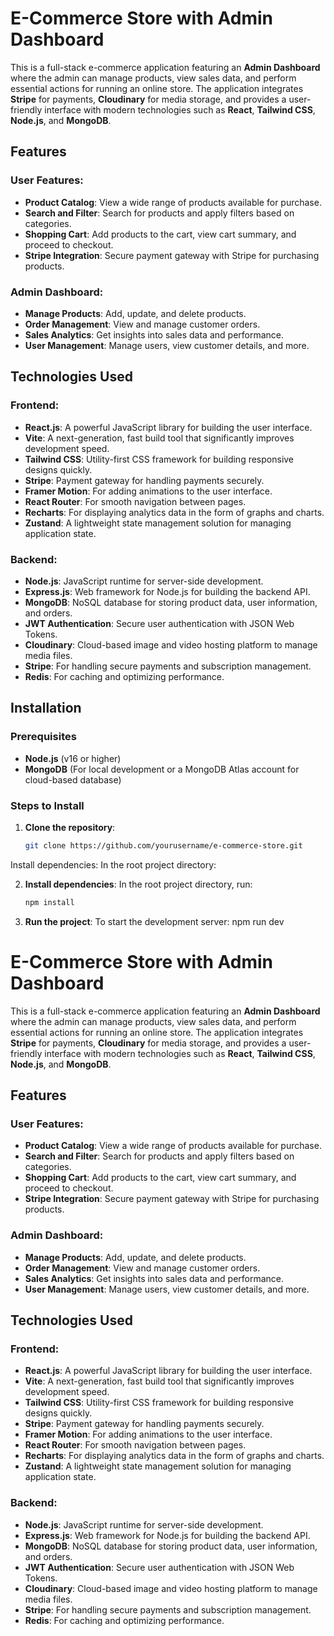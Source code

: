 # E-Commerce Store with Admin Dashboard

This is a full-stack e-commerce application featuring an **Admin Dashboard** where the admin can manage products, view sales data, and perform essential actions for running an online store. The application integrates **Stripe** for payments, **Cloudinary** for media storage, and provides a user-friendly interface with modern technologies such as **React**, **Tailwind CSS**, **Node.js**, and **MongoDB**.

## Features

### User Features:
- **Product Catalog**: View a wide range of products available for purchase.
- **Search and Filter**: Search for products and apply filters based on categories.
- **Shopping Cart**: Add products to the cart, view cart summary, and proceed to checkout.
- **Stripe Integration**: Secure payment gateway with Stripe for purchasing products.

### Admin Dashboard:
- **Manage Products**: Add, update, and delete products.
- **Order Management**: View and manage customer orders.
- **Sales Analytics**: Get insights into sales data and performance.
- **User Management**: Manage users, view customer details, and more.

## Technologies Used

### Frontend:
- **React.js**: A powerful JavaScript library for building the user interface.
- **Vite**: A next-generation, fast build tool that significantly improves development speed.
- **Tailwind CSS**: Utility-first CSS framework for building responsive designs quickly.
- **Stripe**: Payment gateway for handling payments securely.
- **Framer Motion**: For adding animations to the user interface.
- **React Router**: For smooth navigation between pages.
- **Recharts**: For displaying analytics data in the form of graphs and charts.
- **Zustand**: A lightweight state management solution for managing application state.

### Backend:
- **Node.js**: JavaScript runtime for server-side development.
- **Express.js**: Web framework for Node.js for building the backend API.
- **MongoDB**: NoSQL database for storing product data, user information, and orders.
- **JWT Authentication**: Secure user authentication with JSON Web Tokens.
- **Cloudinary**: Cloud-based image and video hosting platform to manage media files.
- **Stripe**: For handling secure payments and subscription management.
- **Redis**: For caching and optimizing performance.


## Installation

### Prerequisites
- **Node.js** (v16 or higher)
- **MongoDB** (For local development or a MongoDB Atlas account for cloud-based database)

### Steps to Install

1. **Clone the repository**:
   ```bash
   git clone https://github.com/yourusername/e-commerce-store.git
Install dependencies: In the root project directory:


2. **Install dependencies**:
   In the root project directory, run:
   ```bash
   npm install

3. **Run the project**:
   To start the development server:
   npm run dev
# E-Commerce Store with Admin Dashboard

This is a full-stack e-commerce application featuring an **Admin Dashboard** where the admin can manage products, view sales data, and perform essential actions for running an online store. The application integrates **Stripe** for payments, **Cloudinary** for media storage, and provides a user-friendly interface with modern technologies such as **React**, **Tailwind CSS**, **Node.js**, and **MongoDB**.

## Features

### User Features:
- **Product Catalog**: View a wide range of products available for purchase.
- **Search and Filter**: Search for products and apply filters based on categories.
- **Shopping Cart**: Add products to the cart, view cart summary, and proceed to checkout.
- **Stripe Integration**: Secure payment gateway with Stripe for purchasing products.

### Admin Dashboard:
- **Manage Products**: Add, update, and delete products.
- **Order Management**: View and manage customer orders.
- **Sales Analytics**: Get insights into sales data and performance.
- **User Management**: Manage users, view customer details, and more.

## Technologies Used

### Frontend:
- **React.js**: A powerful JavaScript library for building the user interface.
- **Vite**: A next-generation, fast build tool that significantly improves development speed.
- **Tailwind CSS**: Utility-first CSS framework for building responsive designs quickly.
- **Stripe**: Payment gateway for handling payments securely.
- **Framer Motion**: For adding animations to the user interface.
- **React Router**: For smooth navigation between pages.
- **Recharts**: For displaying analytics data in the form of graphs and charts.
- **Zustand**: A lightweight state management solution for managing application state.

### Backend:
- **Node.js**: JavaScript runtime for server-side development.
- **Express.js**: Web framework for Node.js for building the backend API.
- **MongoDB**: NoSQL database for storing product data, user information, and orders.
- **JWT Authentication**: Secure user authentication with JSON Web Tokens.
- **Cloudinary**: Cloud-based image and video hosting platform to manage media files.
- **Stripe**: For handling secure payments and subscription management.
- **Redis**: For caching and optimizing performance.

